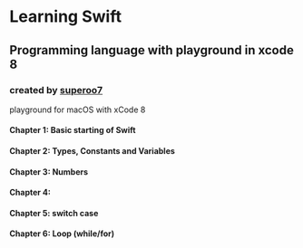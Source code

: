 # Learning Swift
## Programming language with playground in xcode 8

### created by [superoo7](http://superoo7/com)

playground for macOS with xCode 8


#### Chapter 1: Basic starting of Swift

#### Chapter 2: Types, Constants and Variables

#### Chapter 3: Numbers

#### Chapter 4: 

#### Chapter 5: switch case

#### Chapter 6: Loop (while/for)



